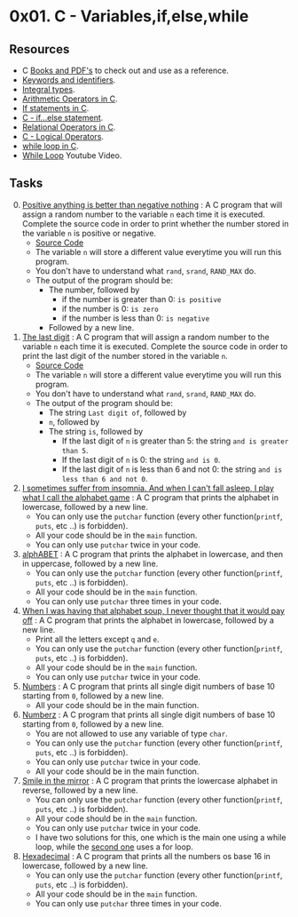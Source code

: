 # 0x01. C - Variables,if,else,while

## Resources

- C [Books and PDF's](../references) to check out and use as a reference.
- [Keywords and identifiers](https://publications.gbdirect.co.uk//c_book/chapter2/keywords_and_identifiers.html).
- [Integral types](https://publications.gbdirect.co.uk//c_book/chapter2/integral_types.html).
- [Arithmetic Operators in C](https://www.tutorialspoint.com/cprogramming/c_arithmetic_operators.htm).
- [If statements in C](https://www.cprogramming.com/tutorial/c/lesson2.html).
- [C - if...else statement](https://www.tutorialspoint.com/cprogramming/if_else_statement_in_c.htm).
- [Relational Operators in C](https://www.tutorialspoint.com/cprogramming/c_relational_operators.htm).
- [C - Logical Operators](https://fresh2refresh.com/c-programming/c-operators-expressions/c-logical-operators/).
- [while loop in C](https://www.tutorialspoint.com/cprogramming/c_while_loop.htm).
- [While Loop](https://youtu.be/Ju1LYO9pkaI) Youtube Video.

## Tasks

0. [Positive anything is better than negative nothing](./0-positive_or_negative.c) : A C program that will assign a random number to the variable `n` each time it is executed. Complete the source code in order to print whether the number stored in the variable `n` is positive or negative.
	- [Source Code](https://github.com/holbertonschool/0x01.c/blob/master/0-positive_or_negative_c)
	- The variable `n` will store a different value everytime you will run this program.
	- You don't have to understand what `rand`, `srand`, `RAND_MAX` do.
	- The output of the program should be:
		- The number, followed by
			- if the number is greater than 0: `is positive`
			- if the number is 0: `is zero`
			- if the number is less than 0: `is negative`
		- Followed by a new line.
1. [The last digit](./1-last_digit.c) : A C program that will assign a random number to the variable `n` each time it is executed. Complete the source code in order to print the last digit of the number stored in the variable `n`.
	- [Source Code](./https://github.com/holbertonschool/0x01.c/blob/master/1-last_digit_c)
	- The variable `n` will store a different value everytime you will run this program.
	- You don't have to understand what `rand`, `srand`, `RAND_MAX` do.
	-  The output of the program should be:
		- The string `Last digit of`, followed by
		- `n`, followed by
		- The string `is`, followed by
			- If the last digit of `n` is greater than 5: the string `and is greater than 5`.
			- If the last digit of `n` is 0: the string `and is 0`.
			- If the last digit of `n` is less than 6 and not 0: the string `and is less than 6 and not 0`.
2. [I sometimes suffer from insomnia. And when I can't fall asleep, I play what I call the alphabet game](./2-print_alphabet.c) : A C program that prints the alphabet in lowercase, followed by a new line.
	- You can only use the `putchar` function (every other function(`printf`, `puts`, etc ..) is forbidden).
	- All your code should be in the `main` function.
	- You can only use `putchar` twice in your code.
3. [alphABET](./3-print_alphabets.c) : A C program that prints the alphabet in lowercase, and then in uppercase, followed by a new line.
	- You can only use the `putchar` function (every other function(`printf`, `puts`, etc ..) is forbidden).
	- All your code should be in the `main` function.
	- You can only use `putchar` three times in your code.
4. [When I was having that alphabet soup, I never thought that it would pay off](./4-print_alphabt.c) : A C program that prints the alphabet in lowercase, followed by a new line.
	- Print all the letters except `q` and `e`.
	- You can only use the `putchar` function (every other function(`printf`, `puts`, etc ..) is forbidden).
	- All your code should be in the `main` function.
	- You can only use `putchar` twice in your code.
5. [Numbers](./5-print_numbers.c) : A C program that prints all single digit numbers of base 10 starting from `0`, followed by a new line.
	- All your code should be in the main function.
6. [Numberz](./6-print_numberz.c) : A C program that prints all single digit numbers of base 10 starting from `0`, followed by a new line.
	- You are not allowed to use any variable of type `char`.
	- You can only use the `putchar` function (every other function(`printf`, `puts`, etc ..) is forbidden).
	- You can only use `putchar` twice in your code.
	- All your code should be in the main function.
7. [Smile in the mirror](./7-print_tebahpla.c) : A C program that prints the lowercase alphabet in reverse, followed by a new line.
	- You can only use the `putchar` function (every other function(`printf`, `puts`, etc ..) is forbidden).
	- All your code should be in the `main` function.
	- You can only use `putchar` twice in your code.
	- I have two solutions for this, one which is the main one using a while loop, while the [second one](./7-print_tebahpla.2.c) uses a for loop.
8. [Hexadecimal](./8-print_base16.c) : A C program that prints all the numbers os base 16 in lowercase, followed by a new line.
	- You can only use the `putchar` function (every other function(`printf`, `puts`, etc ..) is forbidden).
	- All your code should be in the `main` function.
	- You can only use `putchar` three times in your code.
